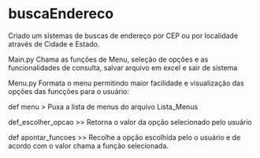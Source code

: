 # buscaEndereco
 
Criado um sistemas de buscas de endereço por CEP ou por localidade através de Cidade e Estado.

Main.py
Chama as funções de Menu, seleção de opções e as funcionalidades de consulta, salvar arquivo em excel e sair de sistema

Menu.py
Formata o menu permitindo maior facilidade e visualização das opções das funcções para o usuário:

def menu > Puxa a lista de menus do arquivo Lista_Menus

def_escolher_opcao >> Retorna o valor da opção selecionado pelo usuário

def apontar_funcoes >> Recolhe a opção escolhida pelo o usuário e de acordo com o valor chama a função selecionada. 

